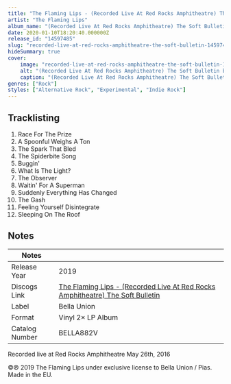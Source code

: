 ```yaml
---
title: "The Flaming Lips - (Recorded Live At Red Rocks Amphitheatre) The Soft Bulletin"
artist: "The Flaming Lips"
album_name: "(Recorded Live At Red Rocks Amphitheatre) The Soft Bulletin"
date: 2020-01-10T18:20:40.000000Z
release_id: "14597485"
slug: "recorded-live-at-red-rocks-amphitheatre-the-soft-bulletin-14597485"
hideSummary: true
cover:
    image: "recorded-live-at-red-rocks-amphitheatre-the-soft-bulletin-14597485.jpg"
    alt: "(Recorded Live At Red Rocks Amphitheatre) The Soft Bulletin by The Flaming Lips"
    caption: "(Recorded Live At Red Rocks Amphitheatre) The Soft Bulletin by The Flaming Lips"
genres: ["Rock"]
styles: ["Alternative Rock", "Experimental", "Indie Rock"]
---
```


## Tracklisting
1. Race For The Prize
2. A Spoonful Weighs A Ton
3. The Spark That Bled
4. The Spiderbite Song
5. Buggin'
6. What Is The Light?
7. The Observer
8. Waitin' For A Superman
9. Suddenly Everything Has Changed
10. The Gash
11. Feeling Yourself Disintegrate
12. Sleeping On The Roof




## Notes
| Notes          |             |
| ---------------| ----------- |
| Release Year   | 2019 |
| Discogs Link   | [The Flaming Lips - (Recorded Live At Red Rocks Amphitheatre) The Soft Bulletin](https://www.discogs.com/release/14597485-The-Flaming-Lips-Featuring-The-Colorado-Symphony-Recorded-Live-At-Red-Rocks-Amphitheatre-The-Soft-Bu) |
| Label          | Bella Union |
| Format         | Vinyl 2× LP Album |
| Catalog Number | BELLA882V |

Recorded live at Red Rocks Amphitheatre May 26th, 2016

©℗ 2019 The Flaming Lips under exclusive license to Bella Union / Pias.
Made in the EU.
